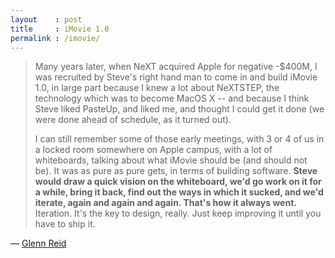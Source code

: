 ```yaml
---
layout    : post
title     : iMovie 1.0
permalink : /imovie/
---
```



> Many years later, when NeXT acquired Apple for negative -$400M, I was
> recruited by Steve's right hand man to come in and build iMovie 1.0, in large
> part because I knew a lot about NeXTSTEP, the technology which was to become
> MacOS X -- and because I think Steve liked PasteUp, and liked me, and thought I
> could get it done (we were done ahead of schedule, as it turned out).
> 
> I can still remember some of those early meetings, with 3 or 4 of us in a
> locked room somewhere on Apple campus, with a lot of whiteboards, talking
> about what iMovie should be (and should not be). It was as pure as pure gets,
> in terms of building software. __Steve would draw a quick vision on the
> whiteboard, we'd go work on it for a while, bring it back, find out the ways
> in which it sucked, and we'd iterate, again and again and again. That's how it
> always went.__ Iteration. It's the key to design, really. Just keep improving it
> until you have to ship it.

&mdash; [Glenn Reid](http://inventor-labs.com/blog/2011/10/12/what-its-really-like-working-with-steve-jobs.html)

